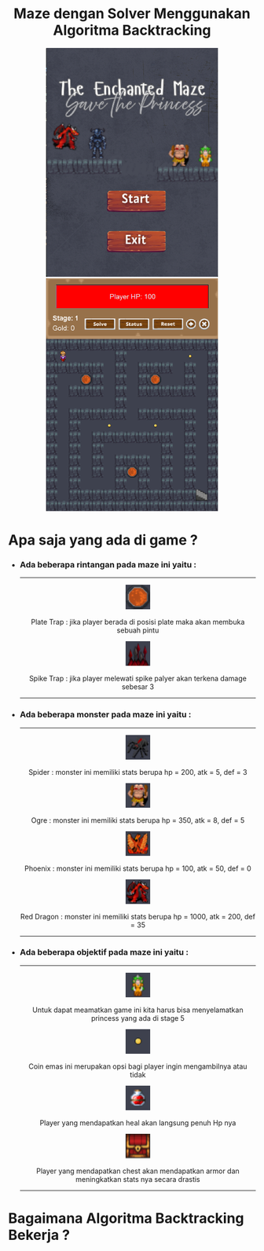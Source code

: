 <h1 align="center"> Maze dengan Solver Menggunakan Algoritma Backtracking  </h1>

<div align="center">
  <img src="project/dokumentasi/menu.png" width="350px">
  <img src="project/dokumentasi/gameplay.png" width="350px">
</div>

# Apa saja yang ada di game ?
<ul>
  <li><h3> Ada beberapa rintangan pada maze ini yaitu :</h3></li>
  <hr/>
    <div align="center">
      <img src="project/img/plate.png" width="50px">
      <p>Plate Trap : jika player berada di posisi plate maka akan membuka sebuah pintu</p>
    </div>
    <div align="center">
      <img src="project/img/trap.png" width="50px">
      <p>Spike Trap : jika player melewati spike palyer akan terkena damage sebesar 3 </p>
    </div>
  <hr/>
  <li><h3>Ada beberapa monster pada maze ini yaitu :</h3></li>
  <hr/>
    <div align="center">
      <img src="project/img/spider.png" width="50px">
      <p>Spider : monster ini memiliki stats berupa hp = 200, atk = 5, def = 3</p>
    </div>
    <div align="center">
      <img src="project/img/ogre.png" width="50px">
      <p>Ogre : monster ini memiliki stats berupa hp = 350, atk = 8, def = 5</p>
    </div>
    <div align="center">
      <img src="project/img/phoenix.png" width="50px">
      <p>Phoenix : monster ini memiliki stats berupa hp = 100, atk = 50, def = 0</p>
    </div>
    <div align="center">
      <img src="project/img/redDragon.png" width="50px">
      <p>Red Dragon : monster ini memiliki stats berupa hp = 1000, atk = 200, def = 35</p>
    </div>
  <hr/>
  <li><h3>Ada beberapa objektif pada maze ini yaitu :</h3></li>
  <hr/>
    <div align="center">
      <img src="project/img/princess.png" width="50px">
      <p>Untuk dapat meamatkan game ini kita harus bisa menyelamatkan princess yang ada di stage 5</p>
    </div>
    <div align="center">
      <img src="project/img/gold.png" width="50px">
      <p>Coin emas ini merupakan opsi bagi player ingin mengambilnya atau tidak</p>
    </div>
    <div align="center">
      <img src="project/img/heal.png" width="50px">
      <p>Player yang mendapatkan heal akan langsung penuh Hp nya</p>
    </div>
    <div align="center">
      <img src="project/img/chest.png" width="50px">
      <p>Player yang mendapatkan chest akan mendapatkan armor dan meningkatkan stats nya secara drastis</p>
    </div>
  <hr/>
</ul>

# Bagaimana Algoritma Backtracking Bekerja ?


